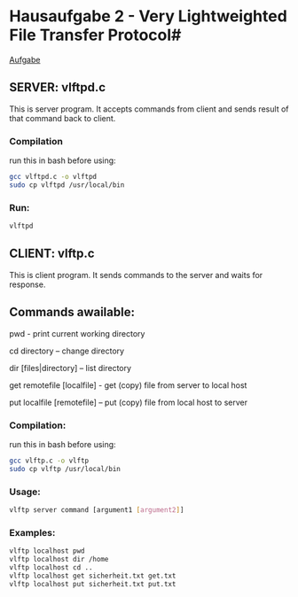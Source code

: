 # Hausaufgabe 2 - Very Lightweighted File Transfer Protocol#

[Aufgabe](https://github.com/gogamid/TCPIP/blob/main/HA2/aufgabe.txt)

 ## SERVER: vlftpd.c
 
This is server program. It accepts commands from client 
and sends result of that command back to client.

### Compilation

run this in bash before using:
```bash
gcc vlftpd.c -o vlftpd
sudo cp vlftpd /usr/local/bin
 ```
### Run:

```bash
vlftpd
 ```

## CLIENT:  vlftp.c

This is client program. It sends commands to the server and
waits for response.

## Commands awailable:

pwd - print current working directory

cd directory – change directory

dir [files|directory] – list directory

get remotefile [localfile] - get (copy) file from server to local host

put localfile [remotefile] – put (copy) file from local host to server

### Compilation:

run this in bash before using:
```bash
gcc vlftp.c -o vlftp
sudo cp vlftp /usr/local/bin
 ```
 ### Usage:
 
 ```bash
 vlftp server command [argument1 [argument2]]
 ```
### Examples:

  ```bash
vlftp localhost pwd
vlftp localhost dir /home
vlftp localhost cd ..
vlftp localhost get sicherheit.txt get.txt
vlftp localhost put sicherheit.txt put.txt
 ```
